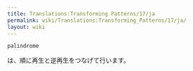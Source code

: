 ```yaml
---
title: Translations:Transforming Patterns/17/ja
permalink: wiki/Translations:Transforming_Patterns/17/ja/
layout: wiki
---
```


``` haskell
palindrome
```

は、順に再生と逆再生をつなげて行います。
